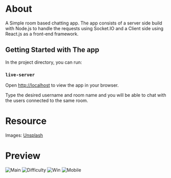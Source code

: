 # About
A Simple room based chatting app. The app consists of a server side build with Node.js to handle the requests using Socket.IO and a Client side using React.js as a front-end framework.


## Getting Started with The app

In the project directory, you can run:

### `live-server`

Open [http://localhost](http://localhost:8080) to view the app in your browser.

Type the desired username and room name and you will be able to chat with the users connected to the same room.

# Resource

Images: [Unsplash](https://unsplash.com)

# Preview
![Main](https://github.com/user-attachments/assets/298a3e20-dca5-4400-a1c4-9d3c7488be9b)
![Difficulty](https://github.com/user-attachments/assets/e6afefad-6fe2-43c9-b8d8-49c64e83b8f2)
![Win](https://github.com/user-attachments/assets/0a19d967-f499-4221-b77d-f7b0c8d9f65c)
![Mobile](https://github.com/user-attachments/assets/96a6f24f-9591-4b93-b7cb-de7caa7c9db7)
